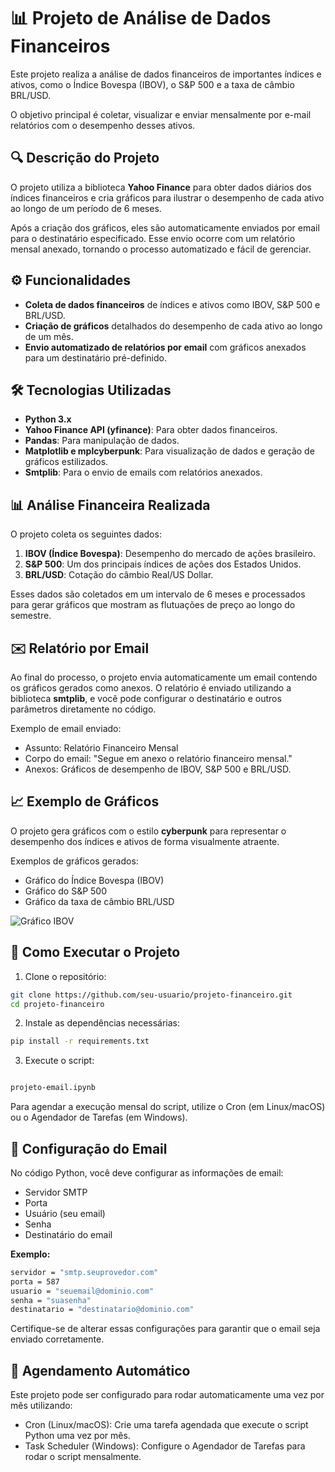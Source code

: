 # 📊 Projeto de Análise de Dados Financeiros

Este projeto realiza a análise de dados financeiros de importantes índices e ativos, como o Índice Bovespa (IBOV), o S&P 500 e a taxa de câmbio BRL/USD. 

O objetivo principal é coletar, visualizar e enviar mensalmente por e-mail relatórios com o desempenho desses ativos.

## 🔍 Descrição do Projeto
O projeto utiliza a biblioteca **Yahoo Finance** para obter dados diários dos índices financeiros e cria gráficos para ilustrar o desempenho de cada ativo ao longo de um período de 6 meses.

Após a criação dos gráficos, eles são automaticamente enviados por email para o destinatário especificado. Esse envio ocorre com um relatório mensal anexado, tornando o processo automatizado e fácil de gerenciar.

## ⚙️ Funcionalidades
- **Coleta de dados financeiros** de índices e ativos como IBOV, S&P 500 e BRL/USD.
- **Criação de gráficos** detalhados do desempenho de cada ativo ao longo de um mês.
- **Envio automatizado de relatórios por email** com gráficos anexados para um destinatário pré-definido.

## 🛠️ Tecnologias Utilizadas
- **Python 3.x**
- **Yahoo Finance API (yfinance)**: Para obter dados financeiros.
- **Pandas**: Para manipulação de dados.
- **Matplotlib e mplcyberpunk**: Para visualização de dados e geração de gráficos estilizados.
- **Smtplib**: Para o envio de emails com relatórios anexados.

## 📊 Análise Financeira Realizada
O projeto coleta os seguintes dados:

1. **IBOV (Índice Bovespa)**: Desempenho do mercado de ações brasileiro.
2. **S&P 500**: Um dos principais índices de ações dos Estados Unidos.
3. **BRL/USD**: Cotação do câmbio Real/US Dollar.

Esses dados são coletados em um intervalo de 6 meses e processados para gerar gráficos que mostram as flutuações de preço ao longo do semestre.

## ✉️ Relatório por Email
Ao final do processo, o projeto envia automaticamente um email contendo os gráficos gerados como anexos. O relatório é enviado utilizando a biblioteca **smtplib**, e você pode configurar o destinatário e outros parâmetros diretamente no código.

Exemplo de email enviado:

- Assunto: Relatório Financeiro Mensal
- Corpo do email: "Segue em anexo o relatório financeiro mensal."
- Anexos: Gráficos de desempenho de IBOV, S&P 500 e BRL/USD.

## 📈 Exemplo de Gráficos
O projeto gera gráficos com o estilo **cyberpunk** para representar o desempenho dos índices e ativos de forma visualmente atraente.

Exemplos de gráficos gerados:

- Gráfico do Índice Bovespa (IBOV)
- Gráfico do S&P 500
- Gráfico da taxa de câmbio BRL/USD

![Gráfico IBOV](imagens/grafico_ibov.png)


## 🚀 Como Executar o Projeto
1. Clone o repositório:

```bash
git clone https://github.com/seu-usuario/projeto-financeiro.git
cd projeto-financeiro
```
2. Instale as dependências necessárias:

```bash
pip install -r requirements.txt
```

3. Execute o script:

```bash

projeto-email.ipynb

```
Para agendar a execução mensal do script, utilize o Cron (em Linux/macOS) ou o Agendador de Tarefas (em Windows).

## 📧 Configuração do Email
No código Python, você deve configurar as informações de email:

- Servidor SMTP
- Porta
- Usuário (seu email)
- Senha
- Destinatário do email

**Exemplo:**

```bash
servidor = "smtp.seuprovedor.com"
porta = 587
usuario = "seuemail@dominio.com"
senha = "suasenha"
destinatario = "destinatario@dominio.com"
```
Certifique-se de alterar essas configurações para garantir que o email seja enviado corretamente.

## 📅 Agendamento Automático
Este projeto pode ser configurado para rodar automaticamente uma vez por mês utilizando:

- Cron (Linux/macOS): Crie uma tarefa agendada que execute o script Python uma vez por mês.
- Task Scheduler (Windows): Configure o Agendador de Tarefas para rodar o script mensalmente.
